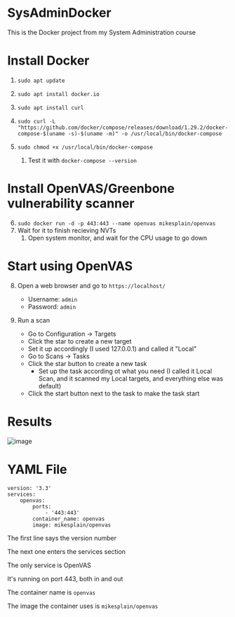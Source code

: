 # SysAdminDocker
This is the Docker project from my System Administration course

# Install Docker
1. `sudo apt update`
2. `sudo apt install docker.io`
3. `sudo apt install curl`
4. `sudo curl -L "https://github.com/docker/compose/releases/download/1.29.2/docker-compose-$(uname -s)-$(uname -m)" -o /usr/local/bin/docker-compose`
5. `sudo chmod +x /usr/local/bin/docker-compose`

    1.  Test it with `docker-compose --version`

# Install OpenVAS/Greenbone vulnerability scanner
6. `sudo docker run -d -p 443:443 --name openvas mikesplain/openvas`
7. Wait for it to finish recieving NVTs
    1. Open system monitor, and wait for the CPU usage to go down

# Start using OpenVAS
8. Open a web browser and go to `https://localhost/`
    - Username: `admin`
    - Password: `admin`

9. Run a scan
    - Go to Configuration -> Targets
    - Click the star to create a new target
    - Set it up accordingly (I used 127.0.0.1) and called it "Local"
    - Go to Scans -> Tasks
    - Click the star button to create a new task
      - Set up the task according ot what you need (I called it Local Scan, and it scanned my Local targets, and everything else was default)
    - Click the start button next to the task to make the task start
# Results
![image](https://user-images.githubusercontent.com/72999136/142086378-50bf3910-f304-475e-9646-07ba474bc7db.png)

# YAML File 
    version: '3.3'
    services:
        openvas:
            ports:
                - '443:443'
            container_name: openvas
            image: mikesplain/openvas
            
The first line says the version number

The next one enters the services section

The only service is OpenVAS

It's running on port 443, both in and out

The container name is `openvas`

The image the container uses is `mikesplain/openvas`
